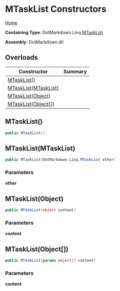 # MTaskList Constructors

[Home](../../../../README.md)

**Containing Type**: DotMarkdown\.Linq\.[MTaskList](../README.md)

**Assembly**: DotMarkdown\.dll

## Overloads

| Constructor | Summary |
| ----------- | ------- |
| [MTaskList()](#DotMarkdown_Linq_MTaskList__ctor) | |
| [MTaskList(MTaskList)](#DotMarkdown_Linq_MTaskList__ctor_DotMarkdown_Linq_MTaskList_) | |
| [MTaskList(Object)](#DotMarkdown_Linq_MTaskList__ctor_System_Object_) | |
| [MTaskList(Object\[\])](#DotMarkdown_Linq_MTaskList__ctor_System_Object___) | |

## MTaskList\(\) <a name="DotMarkdown_Linq_MTaskList__ctor"></a>

```csharp
public MTaskList()
```

## MTaskList\(MTaskList\) <a name="DotMarkdown_Linq_MTaskList__ctor_DotMarkdown_Linq_MTaskList_"></a>

```csharp
public MTaskList(DotMarkdown.Linq.MTaskList other)
```

### Parameters

**other**

## MTaskList\(Object\) <a name="DotMarkdown_Linq_MTaskList__ctor_System_Object_"></a>

```csharp
public MTaskList(object content)
```

### Parameters

**content**

## MTaskList\(Object\[\]\) <a name="DotMarkdown_Linq_MTaskList__ctor_System_Object___"></a>

```csharp
public MTaskList(params object[] content)
```

### Parameters

**content**